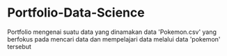 # Portfolio-Data-Science
Portfolio mengenai suatu data yang dinamakan data 'Pokemon.csv' yang berfokus pada mencari data dan mempelajari data melalui data 'pokemon' tersebut
